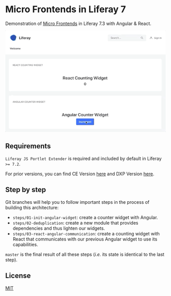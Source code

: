 # Micro Frontends in Liferay 7
Demonstration of [Micro Frontends](https://micro-frontends.org/) in Liferay 7.3 with Angular & React.

![preview](doc/preview.gif)

## Requirements

`Liferay JS Portlet Extender` is required and included by default in Liferay `>= 7.2`.

 For prior versions, you can find CE Version [here](https://web.liferay.com/fr/marketplace/-/mp/application/115542926) and DXP Version [here](https://web.liferay.com/fr/marketplace/-/mp/application/115543020).

## Step by step

Git branches will help you to follow important steps in the process of building this architecture:

- `steps/01-init-angular-widget`: create a counter widget with Angular.
- `steps/02-deduplication`: create a new module that provides dependencies and thus lighten our widgets. 
- `steps/03-react-angular-communication`:  create a counting widget with React that communicates with our previous Angular widget to use its capabilities. 

`master` is the final result of all these steps (_i.e._ its state is identical to the last step).

## License
[MIT](LICENSE)
